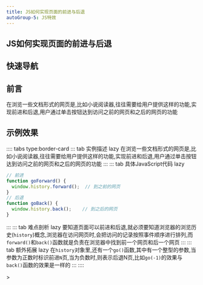 ```yaml
---
title: JS如何实现页面的前进与后退
autoGroup-5: JS特效
---
```


## JS如何实现页面的前进与后退

## 快速导航

<TOC />

## 前言

在浏览一些文档形式的网页是,比如小说阅读器,往往需要给用户提供这样的功能,实现前进和后退,用户通过单击按钮达到访问之前的网页和之后的网页的功能

## 示例效果

<jingdiantexiao-forwardBack />

:::: tabs type:border-card
::: tab 实例描述 lazy
在浏览一些文档形式的网页是,比如小说阅读器,往往需要给用户提供这样的功能,实现前进和后退,用户通过单击按钮达到访问之前的网页和之后的网页的功能
:::
::: tab 具体JavaScript代码 lazy
```js
// 前进
function goForward() {
  window.history.forward();  // 到之前的网页
}
// 后退
function goBack() {
  window.history.back();    // 到之后的网页
}               
```
:::
::: tab 难点剖析 lazy
要知道页面可以前进和后退,就必须要知道浏览器的浏览历史(`history`)概念,浏览器在访问网页时,会把访问的记录按照事件顺序进行排列,而`forward()`和`back()`函数就是负责在浏览器中找到前一个网页和后一个网页
:::
::: tab 额外拓展 lazy
在`history`对象里,还有一个`go()`函数,其中有一个整型的参数,当参数为正数时标识前进`N`页,当为负数时,则表示后退N页,比如`go(-1)`的效果与`back()`函数的效果是一样的
:::
::::

<footer-FooterLink :isShareLink="false" :isDaShang="true" />
<footer-FeedBack />>

